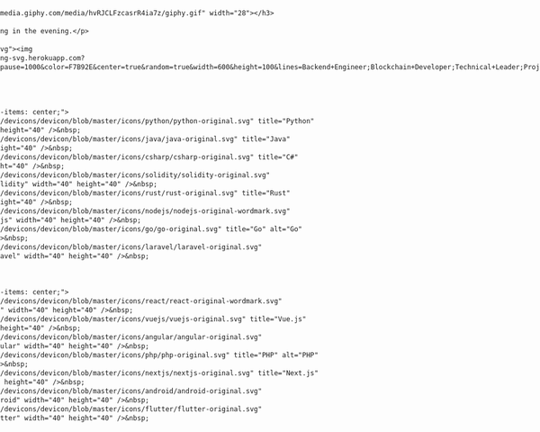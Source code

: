 <div style="display: flex; flex-direction: column; align-items: center; font-family: Poppins;">

    <h3> Hi there <img src="https://media.giphy.com/media/hvRJCLFzcasrR4ia7z/giphy.gif" width="28"></h3>

    <p>Love to go fishing and swimming in the evening.</p>

    <a href="https://git.io/typing-svg"><img
            src="https://readme-typing-svg.herokuapp.com?font=Poppins&weight=500&size=40&pause=1000&color=F7B92E&center=true&random=true&width=600&height=100&lines=Backend+Engineer;Blockchain+Developer;Technical+Leader;Project+Manager;Full+Stack+Engineer"
            alt="Typing SVG" /></a>


    <h6> 🧠 Core Technologies 🧠 </h6>
    <div style="display: flex; align-items: center;">
        <img src="https://github.com/devicons/devicon/blob/master/icons/python/python-original.svg" title="Python"
            alt="Python" width="40" height="40" />&nbsp;
        <img src="https://github.com/devicons/devicon/blob/master/icons/java/java-original.svg" title="Java"
            alt="Java" width="40" height="40" />&nbsp;
        <img src="https://github.com/devicons/devicon/blob/master/icons/csharp/csharp-original.svg" title="C#"
            alt="C#" width="40" height="40" />&nbsp;
        <img src="https://github.com/devicons/devicon/blob/master/icons/solidity/solidity-original.svg"
            title="Solidity" alt="Solidity" width="40" height="40" />&nbsp;
        <img src="https://github.com/devicons/devicon/blob/master/icons/rust/rust-original.svg" title="Rust"
            alt="Rust" width="40" height="40" />&nbsp;
        <img src="https://github.com/devicons/devicon/blob/master/icons/nodejs/nodejs-original-wordmark.svg"
            title="Nodejs" alt="Nodejs" width="40" height="40" />&nbsp;
        <img src="https://github.com/devicons/devicon/blob/master/icons/go/go-original.svg" title="Go" alt="Go"
            width="40" height="40" />&nbsp;
        <img src="https://github.com/devicons/devicon/blob/master/icons/laravel/laravel-original.svg"
            title="Laravel" alt="Laravel" width="40" height="40" />&nbsp;
    </div>

    <h6> 🚨 Extra Stacks 🚨 </h6>
    <div style="display: flex; align-items: center;">
        <img src="https://github.com/devicons/devicon/blob/master/icons/react/react-original-wordmark.svg"
            title="React" alt="React" width="40" height="40" />&nbsp;
        <img src="https://github.com/devicons/devicon/blob/master/icons/vuejs/vuejs-original.svg" title="Vue.js"
            alt="Vue.js" width="40" height="40" />&nbsp;
        <img src="https://github.com/devicons/devicon/blob/master/icons/angular/angular-original.svg"
            title="Angular" alt="Angular" width="40" height="40" />&nbsp;
        <img src="https://github.com/devicons/devicon/blob/master/icons/php/php-original.svg" title="PHP" alt="PHP"
            width="40" height="40" />&nbsp;
        <img src="https://github.com/devicons/devicon/blob/master/icons/nextjs/nextjs-original.svg" title="Next.js"
            alt="Next.js" width="40" height="40" />&nbsp;
        <img src="https://github.com/devicons/devicon/blob/master/icons/android/android-original.svg"
            title="Android" alt="Android" width="40" height="40" />&nbsp;
        <img src="https://github.com/devicons/devicon/blob/master/icons/flutter/flutter-original.svg"
            title="Flutter" alt="Flutter" width="40" height="40" />&nbsp;
    </div>
</div>